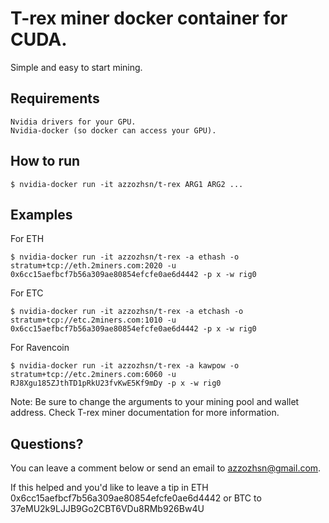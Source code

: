 # T-rex miner docker container for CUDA.

Simple and easy to start mining.

## Requirements

    Nvidia drivers for your GPU.
    Nvidia-docker (so docker can access your GPU).

## How to run

    $ nvidia-docker run -it azzozhsn/t-rex ARG1 ARG2 ...

## Examples

For ETH

    $ nvidia-docker run -it azzozhsn/t-rex -a ethash -o stratum+tcp://eth.2miners.com:2020 -u 0x6cc15aefbcf7b56a309ae80854efcfe0ae6d4442 -p x -w rig0

For ETC

    $ nvidia-docker run -it azzozhsn/t-rex -a etchash -o stratum+tcp://etc.2miners.com:1010 -u 0x6cc15aefbcf7b56a309ae80854efcfe0ae6d4442 -p x -w rig0

For Ravencoin

    $ nvidia-docker run -it azzozhsn/t-rex -a kawpow -o stratum+tcp://etc.2miners.com:6060 -u RJ8Xgu185ZJthTD1pRkU23fvKwE5Kf9mDy -p x -w rig0


Note: Be sure to change the arguments to your mining pool and wallet address. Check T-rex miner documentation for more information.

## Questions?

You can leave a comment below or send an email to azzozhsn@gmail.com.

If this helped and you'd like to leave a tip in ETH 0x6cc15aefbcf7b56a309ae80854efcfe0ae6d4442
or BTC to 37eMU2k9LJJB9Go2CBT6VDu8RMb926Bw4U

